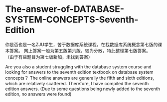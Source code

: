 # The-answer-of-DATABASE-SYSTEM-CONCEPTS-Seventh-Edition
你是否也是一名ZJU学生，苦于数据库系统课程，在找数据库系统概念第七版的课本答案。 
网上答案一般为第五版第六版，较为分散，特此整理第七版答案。  
（由于有些题目为第七版新加，未找到答案）

Are you also a student struggling with the database system course and looking for answers to the seventh edition textbook on database system concepts？
The online answers are generally the fifth and sixth editions, which are relatively scattered. Therefore, I have compiled the seventh edition answers.
(Due to some questions being newly added to the seventh edition, no answers were found)

